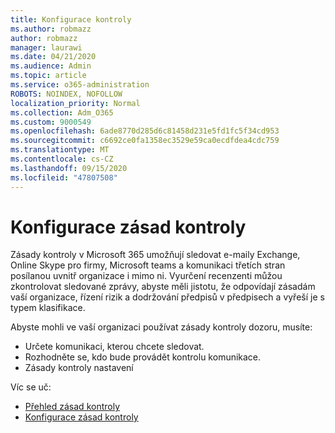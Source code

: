 ```yaml
---
title: Konfigurace kontroly
ms.author: robmazz
author: robmazz
manager: laurawi
ms.date: 04/21/2020
ms.audience: Admin
ms.topic: article
ms.service: o365-administration
ROBOTS: NOINDEX, NOFOLLOW
localization_priority: Normal
ms.collection: Adm_O365
ms.custom: 9000549
ms.openlocfilehash: 6ade8770d285d6c81458d231e5fd1fc5f34cd953
ms.sourcegitcommit: c6692ce0fa1358ec3529e59ca0ecdfdea4cdc759
ms.translationtype: MT
ms.contentlocale: cs-CZ
ms.lasthandoff: 09/15/2020
ms.locfileid: "47807508"
---
```

# <a name="configure-supervision-policies"></a>Konfigurace zásad kontroly

Zásady kontroly v Microsoft 365 umožňují sledovat e-maily Exchange, Online Skype pro firmy, Microsoft teams a komunikaci třetích stran posílanou uvnitř organizace i mimo ni. Vyurčení recenzenti můžou zkontrolovat sledované zprávy, abyste měli jistotu, že odpovídají zásadám vaší organizace, řízení rizik a dodržování předpisů v předpisech a vyřeší je s typem klasifikace.

Abyste mohli ve vaší organizaci používat zásady kontroly dozoru, musíte:

- Určete komunikaci, kterou chcete sledovat.
- Rozhodněte se, kdo bude provádět kontrolu komunikace.
- Zásady kontroly nastavení

Víc se uč:

- [Přehled zásad kontroly](https://docs.microsoft.com/microsoft-365/compliance/supervision-policies)
- [Konfigurace zásad kontroly](https://docs.microsoft.com/microsoft-365/compliance/configure-supervision-policies)
